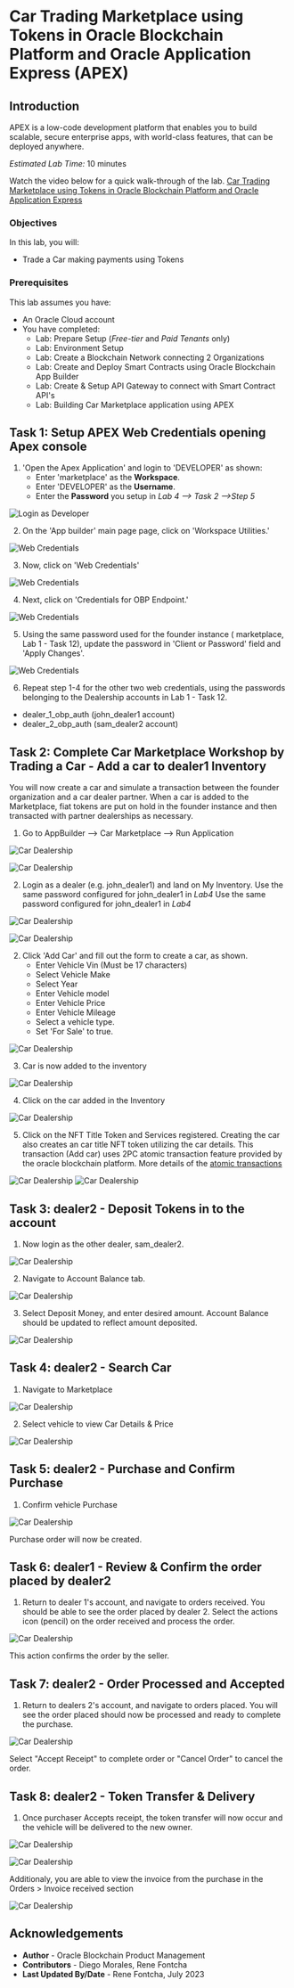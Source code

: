 # Car Trading Marketplace using Tokens in Oracle Blockchain Platform and Oracle Application Express (APEX)

## Introduction

APEX is a low-code development platform that enables you to build scalable, secure enterprise apps, with world-class features, that can be deployed anywhere.

*Estimated Lab Time:* 10 minutes

Watch the video below for a quick walk-through of the lab.
[Car Trading Marketplace using Tokens in Oracle Blockchain Platform and Oracle Application Express](videohub:1_f207wzkv)


### Objectives

In this lab, you will:
- Trade a Car making payments using Tokens

### Prerequisites
This lab assumes you have:
- An Oracle Cloud account
- You have completed:
    - Lab: Prepare Setup (*Free-tier* and *Paid Tenants* only)
    - Lab: Environment Setup
    - Lab: Create a Blockchain Network connecting 2 Organizations
    - Lab: Create and Deploy Smart Contracts using Oracle Blockchain App Builder
    - Lab: Create & Setup API Gateway to connect with Smart Contract API's
    - Lab: Building Car Marketplace application using APEX
   
## Task 1: Setup APEX Web Credentials opening Apex console

1. 'Open the Apex Application' and login to 'DEVELOPER' as shown:
    - Enter 'marketplace' as the **Workspace**.
    - Enter 'DEVELOPER' as the **Username**.
    - Enter the **Password** you setup in *Lab 4 --> Task 2 -->Step 5*

  ![Login as Developer](images/4-apex-3-1.png)

2. On the 'App builder' main page page, click on 'Workspace Utilities.'

  ![Web Credentials](images/4-apex-5-1.1.png)

3. Now, click on 'Web Credentials'

  ![Web Credentials](images/4-apex-5-1.png)

4. Next, click on 'Credentials for OBP Endpoint.'

  ![Web Credentials](images/4-apex-5-2.png)

5. Using the same password used for the founder instance ( marketplace, Lab 1 - Task 12), update the password in 'Client or Password' field and 'Apply Changes'.

  ![Web Credentials](images/4-apex-5-4.png)

6. Repeat step 1-4 for the other two web credentials, using the passwords belonging to the Dealership accounts in Lab 1 - Task 12.
  - dealer\_1\_obp\_auth (john\_dealer1 account)
  - dealer\_2\_obp\_auth (sam\_dealer2 account)


## Task 2: Complete Car Marketplace Workshop by Trading a Car - Add a car to dealer1 Inventory

You will now create a car and simulate a transaction between the founder organization and a car dealer partner. When a car is added to the Marketplace, fiat tokens are put on hold in the founder instance and then transacted with partner dealerships as necessary. 

 1. Go to AppBuilder --> Car Marketplace --> Run Application

  ![Car Dealership](images/apex-carmarketplace-app.png)

  ![Car Dealership](images/apex-carmarketplace-run.png)
 
 2. Login as a dealer (e.g. john\_dealer1) and land on My Inventory. Use the same password configured for john\_dealer1 in *Lab4* Use the same password configured for john_dealer1 in *Lab4*

  ![Car Dealership](images/dealer1-login.png)

  ![Car Dealership](images/apex-Pic_1.jpg)


2. Click 'Add Car' and fill out the form to create a car, as shown.
    - Enter Vehicle Vin (Must be 17 characters)
    - Select Vehicle Make
    - Select Year
    - Enter Vehicle model
    - Enter Vehicle Price
    - Enter Vehicle Mileage
    - Select a vehicle type.
    - Set 'For Sale' to true.

  ![Car Dealership](images/apex-Pic_2.jpg)

3. Car is now added to the inventory

  ![Car Dealership](images/apex-Pic_3.jpg)

4. Click on the car added in the Inventory

  ![Car Dealership](images/apex-Pic_4.jpg)


5. Click on the NFT Title Token and Services registered. Creating the car also creates an car title NFT token utilizing the car details. This transaction (Add car) uses 2PC atomic transaction feature provided by the oracle blockchain platform. More details of the [atomic transactions](https://docs.oracle.com/en/cloud/paas/blockchain-cloud/restoci/op-restproxy-api-v2-atomictransactions-post.html)


  ![Car Dealership](images/apex-Pic_5.jpg)
  ![Car Dealership](images/apex-Pic_6.jpg)


## Task 3: dealer2 - Deposit Tokens in to the account

1. Now login as the other dealer, sam_dealer2.

  ![Car Dealership](images/dealer2-login.png)

2. Navigate to Account Balance tab.

  ![Car Dealership](images/apex-Pic_9.jpg)

3. Select Deposit Money, and enter desired amount. Account Balance should be updated to reflect amount deposited.

  ![Car Dealership](images/apex-Pic_18.jpg)

## Task 4: dealer2 - Search Car

1. Navigate to Marketplace

  ![Car Dealership](images/apex-Pic_10.jpg)

2. Select vehicle to view Car Details & Price

  ![Car Dealership](images/apex-Pic_11.jpg)

## Task 5: dealer2 - Purchase and Confirm Purchase

1. Confirm vehicle Purchase

  ![Car Dealership](images/apex-Pic_12.jpg)

Purchase order will now be created.

## Task 6: dealer1 - Review & Confirm the order placed by dealer2

1. Return to dealer 1's account, and navigate to orders received. You should be able to see the order placed by dealer 2. Select the actions icon (pencil) on the order received and process the order.

  ![Car Dealership](images/apex-Pic_13.jpg)

This action confirms the order by the seller.

## Task 7: dealer2 - Order Processed and Accepted

1. Return to dealers 2's account, and navigate to orders placed. You will see the order placed should now be processed and ready to complete the purchase.

  ![Car Dealership](images/apex-Pic_14.jpg)

Select "Accept Receipt" to complete order or "Cancel Order" to cancel the order.


## Task 8: dealer2 - Token Transfer & Delivery
1. Once purchaser Accepts receipt, the token transfer will now occur and the vehicle will be delivered to the new owner.

  ![Car Dealership](images/apex-Pic_15.jpg)

  ![Car Dealership](images/apex-Pic_16.jpg)

Additionaly, you are able to view the invoice from the purchase in the Orders > Invoice received section

  ![Car Dealership](images/apex-Pic_17.jpg)


<!-- 10.

5. Proceed to payment by clicking a car in the Marketplace. This car will disappear from the Marketplace when sold.

5. When a transaction begins, it will show up in the 'Orders' tab. Here, you will see that the car you created is currently pending sale.

6. Click on the pencil icon next to this pending order and click 'Process Order.' Here, the car will go back to the dealer who submitted the order. This dealer can **Filter data** by 'Orders Placed' to see that the transaction has processed. They can then 'Accept Receipt' to purchase or simply 'Withdraw Order.'

--describe tokenization-- tokens will be put on hold while transaction is processed and order is confirmed -->

## Acknowledgements
* **Author** - Oracle Blockchain Product Management
* **Contributors** -  Diego Morales, Rene Fontcha
* **Last Updated By/Date** - Rene Fontcha, July 2023
